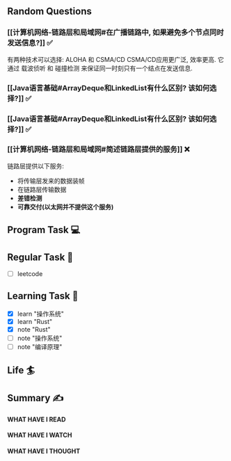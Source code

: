 ## Random Questions
### [[计算机网络-链路层和局域网#在广播链路中, 如果避免多个节点同时发送信息?]] ✅
有两种技术可以选择: ALOHA 和 CSMA/CD
CSMA/CD应用更广泛, 效率更高. 它通过 载波侦听 和 碰撞检测 来保证同一时刻只有一个结点在发送信息.

### [[Java语言基础#ArrayDeque和LinkedList有什么区别? 该如何选择?]] ✅

### [[Java语言基础#ArrayDeque和LinkedList有什么区别? 该如何选择?]] ✅

### [[计算机网络-链路层和局域网#简述链路层提供的服务]] ❌
链路层提供以下服务:
- 将传输层发来的数据装帧
- 在链路层传输数据
- **差错检测**
- **可靠交付(以太网并不提供这个服务)**


## Program Task  💻

## Regular Task  🤡
- [ ] leetcode

## Learning Task 🎯
- [x] learn "操作系统"
- [x] learn "Rust"
- [x] note "Rust"
- [ ] note "操作系统"
- [ ] note "编译原理"
## Life 🏄

## Summary ✍
####  WHAT HAVE I READ

#### WHAT HAVE I WATCH

#### WHAT HAVE I THOUGHT


